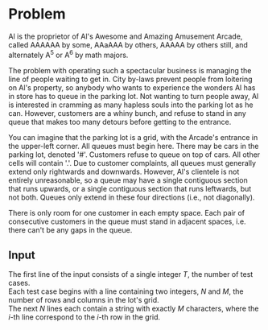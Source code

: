 # Problem

Al is the proprietor of Al's Awesome and Amazing Amusement Arcade, called AAAAAA by some, AAaAAA by others, AAAAA by others still, and alternately A$^5$ or A$^6$ by math majors.

The problem with operating such a spectacular business is managing the line of people waiting to get in. City by-laws prevent people from loitering on Al's property, so anybody who wants to experience the wonders Al has in store has to queue in the parking lot. Not wanting to turn people away, Al is interested in cramming as many hapless souls into the parking lot as he can. However, customers are a whiny bunch, and refuse to stand in any queue that makes too many detours before getting to the entrance.

You can imagine that the parking lot is a grid, with the Arcade's entrance in the upper-left corner. All queues must begin here. There may be cars in the parking lot, denoted '#'. Customers refuse to queue on top of cars. All other cells will contain '.'. Due to customer complaints, all queues must generally extend only rightwards and downwards. However, Al's clientele is not entirely unreasonable, so a queue may have a single contiguous section that runs upwards, or a single contiguous section that runs leftwards, but not both. Queues only extend in these four directions (i.e., not diagonally).

There is only room for one customer in each empty space. Each pair of consecutive customers in the queue must stand in adjacent spaces, i.e. there can't be any gaps in the queue.

## Input

The first line of the input consists of a single integer $T$, the number of test cases.  
Each test case begins with a line containing two integers, $N$ and $M$, the number of rows and columns in the lot's grid.  
The next $N$ lines each contain a string with exactly $M$ characters, where the $i$-th line correspond to the $i$-th row in the grid.

